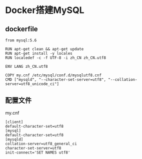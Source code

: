 # Docker搭建MySQL
## dockerfile
         
```
from mysql:5.6

RUN apt-get clean && apt-get update
RUN apt-get install -y locales
RUN localedef -c -f UTF-8 -i zh_CN zh_CN.utf8

ENV LANG zh_CN.utf8 

COPY my.cnf /etc/mysql/conf.d/mysqlutf8.cnf
CMD ["mysqld", "--character-set-server=utf8", "--collation-server=utf8_unicode_ci"]
```
           
## 配置文件
my.cnf
      
```
[client]
default-character-set=utf8
[mysql]
default-character-set=utf8
[mysqld]
collation-server=utf8_general_ci
character-set-server=utf8
init-connect='SET NAMES utf8'
```